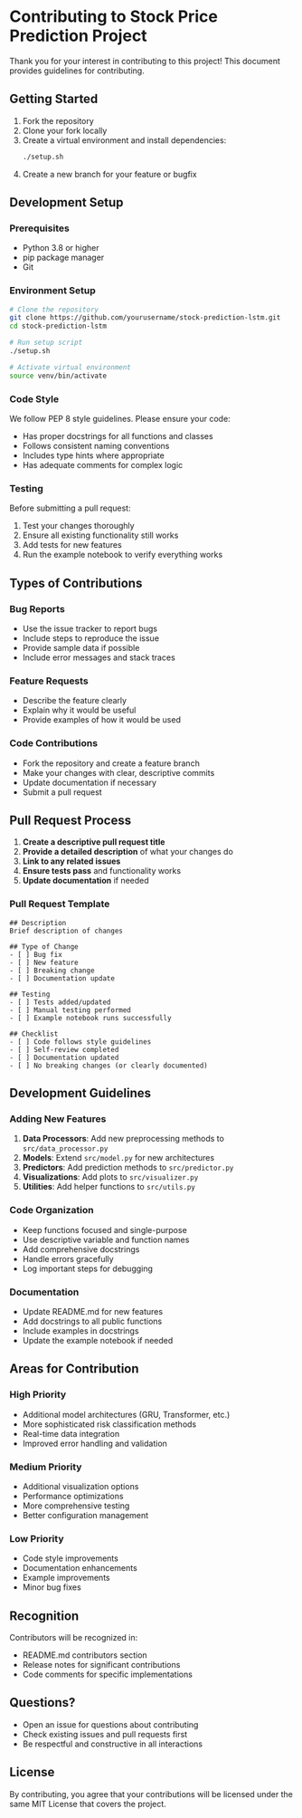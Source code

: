 # Contributing to Stock Price Prediction Project

Thank you for your interest in contributing to this project! This document provides guidelines for contributing.

## Getting Started

1. Fork the repository
2. Clone your fork locally
3. Create a virtual environment and install dependencies:
   ```bash
   ./setup.sh
   ```
4. Create a new branch for your feature or bugfix

## Development Setup

### Prerequisites
- Python 3.8 or higher
- pip package manager
- Git

### Environment Setup
```bash
# Clone the repository
git clone https://github.com/yourusername/stock-prediction-lstm.git
cd stock-prediction-lstm

# Run setup script
./setup.sh

# Activate virtual environment
source venv/bin/activate
```

### Code Style

We follow PEP 8 style guidelines. Please ensure your code:
- Has proper docstrings for all functions and classes
- Follows consistent naming conventions
- Includes type hints where appropriate
- Has adequate comments for complex logic

### Testing

Before submitting a pull request:
1. Test your changes thoroughly
2. Ensure all existing functionality still works
3. Add tests for new features
4. Run the example notebook to verify everything works

## Types of Contributions

### Bug Reports
- Use the issue tracker to report bugs
- Include steps to reproduce the issue
- Provide sample data if possible
- Include error messages and stack traces

### Feature Requests
- Describe the feature clearly
- Explain why it would be useful
- Provide examples of how it would be used

### Code Contributions
- Fork the repository and create a feature branch
- Make your changes with clear, descriptive commits
- Update documentation if necessary
- Submit a pull request

## Pull Request Process

1. **Create a descriptive pull request title**
2. **Provide a detailed description** of what your changes do
3. **Link to any related issues**
4. **Ensure tests pass** and functionality works
5. **Update documentation** if needed

### Pull Request Template
```
## Description
Brief description of changes

## Type of Change
- [ ] Bug fix
- [ ] New feature
- [ ] Breaking change
- [ ] Documentation update

## Testing
- [ ] Tests added/updated
- [ ] Manual testing performed
- [ ] Example notebook runs successfully

## Checklist
- [ ] Code follows style guidelines
- [ ] Self-review completed
- [ ] Documentation updated
- [ ] No breaking changes (or clearly documented)
```

## Development Guidelines

### Adding New Features

1. **Data Processors**: Add new preprocessing methods to `src/data_processor.py`
2. **Models**: Extend `src/model.py` for new architectures
3. **Predictors**: Add prediction methods to `src/predictor.py`
4. **Visualizations**: Add plots to `src/visualizer.py`
5. **Utilities**: Add helper functions to `src/utils.py`

### Code Organization

- Keep functions focused and single-purpose
- Use descriptive variable and function names
- Add comprehensive docstrings
- Handle errors gracefully
- Log important steps for debugging

### Documentation

- Update README.md for new features
- Add docstrings to all public functions
- Include examples in docstrings
- Update the example notebook if needed

## Areas for Contribution

### High Priority
- Additional model architectures (GRU, Transformer, etc.)
- More sophisticated risk classification methods
- Real-time data integration
- Improved error handling and validation

### Medium Priority
- Additional visualization options
- Performance optimizations
- More comprehensive testing
- Better configuration management

### Low Priority
- Code style improvements
- Documentation enhancements
- Example improvements
- Minor bug fixes

## Recognition

Contributors will be recognized in:
- README.md contributors section
- Release notes for significant contributions
- Code comments for specific implementations

## Questions?

- Open an issue for questions about contributing
- Check existing issues and pull requests first
- Be respectful and constructive in all interactions

## License

By contributing, you agree that your contributions will be licensed under the same MIT License that covers the project.
